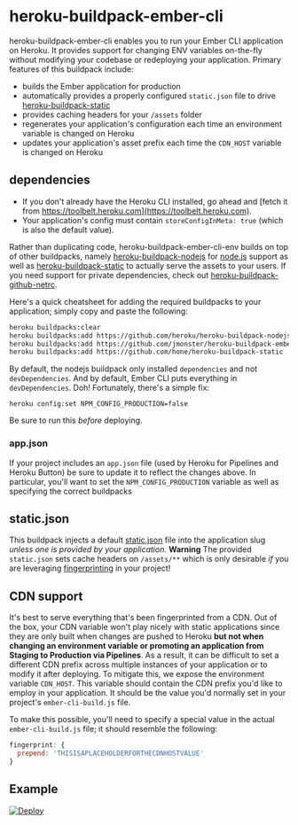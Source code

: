 # heroku-buildpack-ember-cli

heroku-buildpack-ember-cli enables you to run your Ember CLI application on Heroku. It provides support for changing ENV variables on-the-fly without modifying your codebase or redeploying your application. Primary features of this buildpack include:
+ builds the Ember application for production
+ automatically provides a properly configured `static.json` file to drive [heroku-buildpack-static](https://github.com/hone/heroku-buildpack-static)
+ provides caching headers for your `/assets` folder
+ regenerates your application's configuration each time an environment variable is changed on Heroku
+ updates your application's asset prefix each time the `CDN_HOST` variable is changed on Heroku

## dependencies
+ If you don't already have the Heroku CLI installed, go ahead and [fetch it from https://toolbelt.heroku.com](https://toolbelt.heroku.com).
+ Your application's config must contain `storeConfigInMeta: true` (which is also the default value).

Rather than duplicating code, heroku-buildpack-ember-cli-env builds on top of other buildpacks, namely [heroku-buildpack-nodejs](https://github.com/heroku/heroku-buildpack-nodejs) for [node.js](https://nodejs.org/en/) support as well as [heroku-buildpack-static](https://github.com/hone/heroku-buildpack-static) to actually serve the assets to your users. If you need support for private dependencies, check out [heroku-buildpack-github-netrc](https://github.com/timshadel/heroku-buildpack-github-netrc).

Here's a quick cheatsheet for adding the required buildpacks to your application; simply copy and paste the following:
```sh
heroku buildpacks:clear
heroku buildpacks:add https://github.com/heroku/heroku-buildpack-nodejs
heroku buildpacks:add https://github.com/jmonster/heroku-buildpack-ember-cli-env
heroku buildpacks:add https://github.com/hone/heroku-buildpack-static
```

By default, the nodejs buildpack only installed `dependencies` and not `devDependencies`. And by default, Ember CLI puts everything in `devDependencies`. Doh! Fortunately, there's a simple fix:

```
heroku config:set NPM_CONFIG_PRODUCTION=false
```

Be sure to run this _before_ deploying.

### app.json
If your project includes an `app.json` file (used by Heroku for Pipelines and Heroku Button) be sure to update it to reflect the changes above. In particular, you'll want to set the `NPM_CONFIG_PRODUCTION` variable as well as specifying the correct buildpacks

## static.json
This buildpack injects a default [static.json](https://github.com/hone/heroku-buildpack-static#configuration) file into the application slug *unless one is provided by your application*. **Warning** The provided `static.json` sets cache headers on `/assets/**` which is only desirable _if_ you are leveraging [fingerprinting](http://ember-cli.com/asset-compilation/#fingerprinting-and-cdn-urls) in your project!

## CDN support
It's best to serve everything that's been fingerprinted from a CDN. Out of the box, your CDN variable won't play nicely with static applications since they are only built when changes are pushed to Heroku **but not when changing an environment variable or promoting an application from Staging to Production via Pipelines**. As a result, it can be difficult to set a different CDN prefix across multiple instances of your application or to modify it after deploying. To mitigate this, we expose the environment variable `CDN_HOST`. This variable should contain the CDN prefix you'd like to employ in your application. It should be the value you'd normally set in your project's `ember-cli-build.js` file.

To make this possible, you'll need to specify a special value in the actual `ember-cli-build.js` file; it should resemble the following:

```js
fingerprint: {
  prepend: 'THISISAPLACEHOLDERFORTHECDNHOSTVALUE'
}
```

## Example
[![Deploy](https://www.herokucdn.com/deploy/button.png)](https://dashboard.heroku.com/new?template=https://github.com/jmonster/heroku-buildpack-ember-cli-env)
